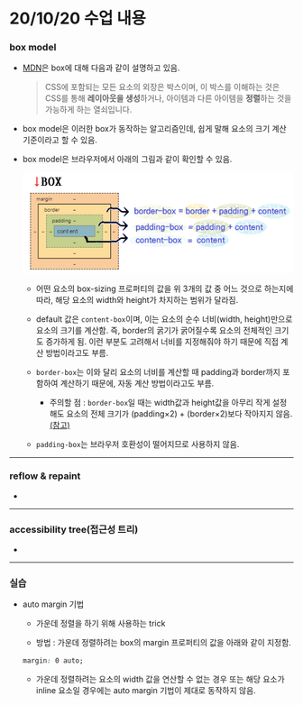 # 20/10/20 수업 내용
### box model

- [MDN](https://developer.mozilla.org/ko/docs/Learn/CSS/Building_blocks/%EC%83%81%EC%9E%90_%EB%AA%A8%EB%8D%B8)은 box에 대해 다음과 같이 설명하고 있음.

  > CSS에 포함되는 모든 요소의 외장은 박스이며, 이 박스를 이해하는 것은 CSS를 통해 <b>레이아웃을 생성</b>하거나, 아이템과 다른 아이템을 <b>정렬</b>하는 것을 가능하게 하는 열쇠입니다.

- box model은 이러한 box가 동작하는 알고리즘인데, 쉽게 말해 요소의 크기 계산 기준이라고 할 수 있음.

- box model은 브라우저에서 아래의 그림과 같이 확인할 수 있음.

  ![box model](https://github.com/ahnanne/TIL/blob/main/html/img/02-box-model.png?raw=true)

  - 어떤 요소의 box-sizing 프로퍼티의 값을 위 3개의 값 중 어느 것으로 하는지에 따라, 해당 요소의 width와 height가 차지하는 범위가 달라짐.

  - default 값은 `content-box`이며, 이는 요소의 순수 너비(width, height)만으로 요소의 크기를 계산함. 즉, border의 굵기가 굵어질수록 요소의 전체적인 크기도 증가하게 됨. 이런 부분도 고려해서 너비를 지정해줘야 하기 때문에 직접 계산 방법이라고도 부름.

  - `border-box`는 이와 달리 요소의 너비를 계산할 때 padding과 border까지 포함하여 계산하기 때문에, 자동 계산 방법이라고도 부름.
  
    - 주의할 점 : `border-box`일 때는 width값과 height값을 아무리 작게 설정해도 요소의 전체 크기가 (padding×2) + (border×2)보다 작아지지 않음. [(참고)](https://codepen.io/ahnanne/pen/WNoxmrW)

  - `padding-box`는 브라우저 호환성이 떨어지므로 사용하지 않음.

___
### reflow & repaint

- 

___
### accessibility tree(접근성 트리)

- 

___
### 실습

- auto margin 기법

  - 가운데 정렬을 하기 위해 사용하는 trick

  - 방법 : 가운데 정렬하려는 box의 margin 프로퍼티의 값을 아래와 같이 지정함.

  ```css
  margin: 0 auto;
  ```

  - 가운데 정렬하려는 요소의 width 값을 연산할 수 없는 경우 또는 해당 요소가 inline 요소일 경우에는 auto margin 기법이 제대로 동작하지 않음.
